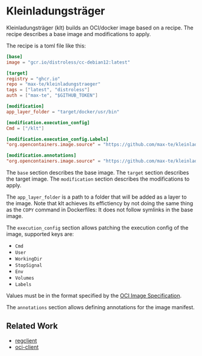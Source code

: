 # Kleinladungsträger

Kleinladungsträger (klt) builds an OCI/docker image based on a recipe.
The recipe describes a base image and modifications to apply.

The recipe is a toml file like this:

```toml
[base]
image = "gcr.io/distroless/cc-debian12:latest"

[target]
registry = "ghcr.io"
repo = "max-te/kleinladungstraeger"
tags = ["latest", "distroless"]
auth = ["max-te", "$GITHUB_TOKEN"]

[modification]
app_layer_folder = "target/docker/usr/bin"

[modification.execution_config]
Cmd = ["/klt"]

[modification.execution_config.Labels]
"org.opencontainers.image.source" = "https://github.com/max-te/kleinladungstraeger"

[modification.annotations]
"org.opencontainers.image.source" = "https://github.com/max-te/kleinladungstraeger"

```

The `base` section describes the base image.
The `target` section describes the target image.
The `modification` section describes the modifications to apply.

The `app_layer_folder` is a path to a folder that will be added as a layer to the image.
Note that klt achieves its effictiency by not doing the same thing as the `COPY` command in Dockerfiles:
It does not follow symlinks in the base image.

The `execution_config` section allows patching the execution config of the image,
supported keys are:

- `Cmd`
- `User`
- `WorkingDir`
- `StopSignal`
- `Env`
- `Volumes`
- `Labels`

Values must be in the format specified by the [OCI Image Specification](https://github.com/opencontainers/image-spec/blob/c05acf7eb327dae4704a4efe01253a0e60af6b34/config.md?plain=1#L131-L209).

The `annotations` section allows defining annotations for the image manifest.

## Related Work

- [regclient](https://github.com/regclient/regclient)
- [oci-client](https://github.com/oras-project/rust-oci-client)
